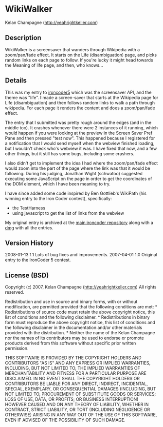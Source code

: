 # WikiWalker

Kelan Champagne (http://yeahrightkeller.com)


## Description

WikiWalker is a screensaver that wanders through Wikipedia with a zoom/pan/fade effect.  It starts on the Life (disambiguation) page, and picks random links on each page to follow.  If you're lucky it might head towards the Meaning of life page, and then, who knows...


## Details

This was my entry to [ironcoder5](http://ironcoder.org/blog/2007/03/30/ironcoder-v-and-theyre-off/) which was the screensaver API, and the theme was "life".  I made a screen-saver that starts at the Wikipedia page for Life (disambiguation) and then follows random links to walk a path through wikipedia.  For each page it renders the content and does a zoom/pan/fade effect.

The entry that I submitted was pretty rough around the edges (and in the middle too).  It crashes whenever there were 2 instances of it running, which would happen if you were looking at the preview in the Screen Saver Pref Pane and then pressed "test now".  This happened because I registered for a notification that I would send myself when the webview finished loading, but I wouldn't check who's webview it was.  I have fixed that now, and a few other things, but it still has some bugs, including some crashers.

I also didn't get to implement the idea I had where the zoom/pan/fade effect would zoom into the part of the page where the link was that it would be following.  During his judging, Jonathan Wight (schwatoo) suggested executing some JavaScript on the page in order to get the coordinates of the DOM element, which I have been meaning to try.

I have since added some code inspired by Ben Gottlieb's WikiPath (his winning entry to the Iron Coder contest), specifically:

* the TestHarness
* using javascript to get the list of links from the webview


My original entry is archived at the [main ironcoder repository](http://ironcoder.googlecode.com/svn/trunk/entries/ironcoder_5/individual/Kelan%20Champagne%20-%20WikiWalker/) along with a [dmg](http://ironcoder.googlecode.com/svn/trunk/entries/ironcoder_5/ironcoder_5.dmg) with all the entries.


## Version History

2008-01-13  1.1 Lots of bug fixes and improvements.
2007-04-01  1.0 Original entry to the IronCoder 5 contest.


## License (BSD)

Copyright (c) 2007, Kelan Champagne (http://yeahrightkeller.com)
All rights reserved.

Redistribution and use in source and binary forms, with or without
modification, are permitted provided that the following conditions are met:
    * Redistributions of source code must retain the above copyright
      notice, this list of conditions and the following disclaimer.
    * Redistributions in binary form must reproduce the above copyright
      notice, this list of conditions and the following disclaimer in the
      documentation and/or other materials provided with the distribution.
    * Neither the name of the Kelan Champagne nor the
      names of its contributors may be used to endorse or promote products
      derived from this software without specific prior written permission.

THIS SOFTWARE IS PROVIDED BY THE COPYRIGHT HOLDERS AND CONTRIBUTORS "AS IS" AND
ANY EXPRESS OR IMPLIED WARRANTIES, INCLUDING, BUT NOT LIMITED TO, THE IMPLIED
WARRANTIES OF MERCHANTABILITY AND FITNESS FOR A PARTICULAR PURPOSE ARE
DISCLAIMED. IN NO EVENT SHALL THE COPYRIGHT HOLDERS OR CONTRIBUTORS BE LIABLE FOR
ANY DIRECT, INDIRECT, INCIDENTAL, SPECIAL, EXEMPLARY, OR CONSEQUENTIAL DAMAGES
(INCLUDING, BUT NOT LIMITED TO, PROCUREMENT OF SUBSTITUTE GOODS OR SERVICES;
LOSS OF USE, DATA, OR PROFITS; OR BUSINESS INTERRUPTION) HOWEVER CAUSED AND
ON ANY THEORY OF LIABILITY, WHETHER IN CONTRACT, STRICT LIABILITY, OR TORT
(INCLUDING NEGLIGENCE OR OTHERWISE) ARISING IN ANY WAY OUT OF THE USE OF THIS
SOFTWARE, EVEN IF ADVISED OF THE POSSIBILITY OF SUCH DAMAGE.
